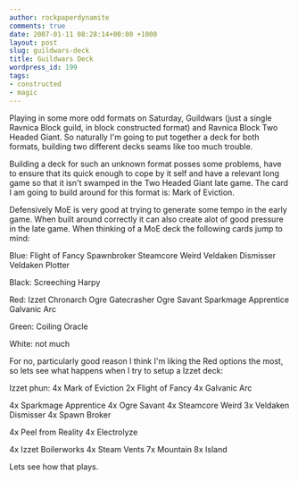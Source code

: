 ```yaml
---
author: rockpaperdynamite
comments: true
date: 2007-01-11 08:28:14+00:00 +1000
layout: post
slug: guildwars-deck
title: Guildwars Deck
wordpress_id: 199
tags:
- constructed
- magic
---
```


Playing in some more odd formats on Saturday, Guildwars (just a single Ravnica Block guild, in block constructed format) and Ravnica Block Two Headed Giant. So naturally I'm going to put together a deck for both formats, building two different decks seams like too much trouble.

Building a deck for such an unknown format posses some problems, have to ensure that its quick enough to cope by it self and have a relevant long game so that it isn't swamped in the Two Headed Giant late game. The card I am going to build around for this format is: Mark of Eviction.

Defensively MoE is very good at trying to generate some tempo in the early game. When built around correctly it can also create alot of good pressure in the late game. When thinking of a MoE deck the following cards jump to mind:

Blue:
Flight of Fancy
Spawnbroker
Steamcore Weird
Veldaken Dismisser
Veldaken Plotter<!-- more -->

Black:
Screeching Harpy

Red:
Izzet Chronarch
Ogre Gatecrasher
Ogre Savant
Sparkmage Apprentice
Galvanic Arc

Green:
Coiling Oracle

White:
not much

For no, particularly good reason I think I'm liking the Red options the most, so lets see what happens when I try to setup a Izzet deck:

Izzet phun:
4x Mark of Eviction
2x Flight of Fancy
4x Galvanic Arc

4x  Sparkmage Apprentice
4x Ogre Savant
4x Steamcore Weird
3x Veldaken Dismisser
4x Spawn Broker

4x Peel from Reality
4x Electrolyze

4x Izzet Boilerworks
4x Steam Vents
7x Mountain
8x Island

Lets see how that plays.
